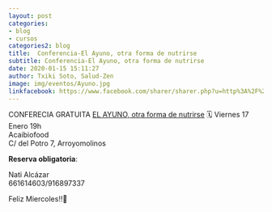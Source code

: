 ```yaml
---
layout: post
categories:
- blog
- cursos
categories2: blog
title:  Conferencia-El Ayuno, otra forma de nutrirse
subtitle: Conferencia-El Ayuno, otra forma de nutrirse
date: 2020-01-15 15:11:27
author: Txiki Soto, Salud-Zen
image: img/eventos/Ayuno.jpg
linkfacebook: https://www.facebook.com/sharer/sharer.php?u=http%3A%2F%2Fwww.salud-zen.com%2Fblog%2Fcursos%2F2020%2F01%2F15%2Fconferencia-el-ayuno.html&amp;src=sdkpreparse
---
```

CONFERECIA GRATUITA
 [EL AYUNO, otra forma de nutrirse][curso]
🗓 Viernes 17 Enero 19h  
Acaibiofood  
C/ del Potro 7, Arroyomolinos  


<b>Reserva obligatoria</b>:   

Nati Alcázar    
661614603/916897337

Feliz Miercoles!!🤗

[curso]:{{site.url}}{{site.baseurl}}/evento/2020/01/17/conferencia-el-ayuno.html

